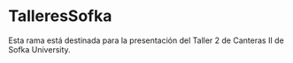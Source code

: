 # TalleresSofka
Esta rama está destinada para la presentación del Taller 2 de Canteras II de Sofka University.
